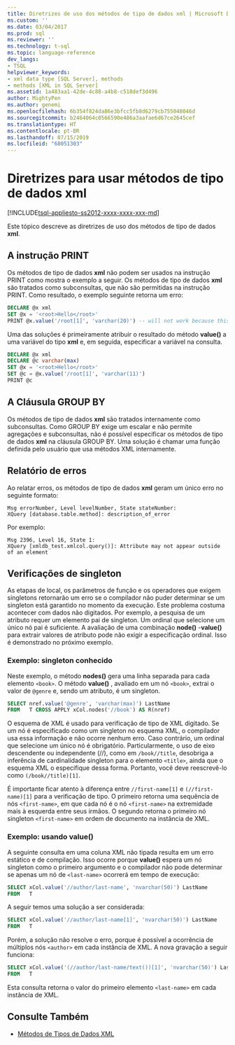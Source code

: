 ```yaml
---
title: Diretrizes de uso dos métodos de tipo de dados xml | Microsoft Docs
ms.custom: ''
ms.date: 03/04/2017
ms.prod: sql
ms.reviewer: ''
ms.technology: t-sql
ms.topic: language-reference
dev_langs:
- TSQL
helpviewer_keywords:
- xml data type [SQL Server], methods
- methods [XML in SQL Server]
ms.assetid: 1a483aa1-42de-4c88-a4b8-c518def3d496
author: MightyPen
ms.author: genemi
ms.openlocfilehash: 6b354f824da86e3bfcc5fb8d6279cb755048046d
ms.sourcegitcommit: b2464064c0566590e486a3aafae6d67ce2645cef
ms.translationtype: HT
ms.contentlocale: pt-BR
ms.lasthandoff: 07/15/2019
ms.locfileid: "68051303"
---
```

# <a name="guidelines-for-using-xml-data-type-methods"></a>Diretrizes para usar métodos de tipo de dados xml

[!INCLUDE[tsql-appliesto-ss2012-xxxx-xxxx-xxx-md](../../includes/tsql-appliesto-ss2012-xxxx-xxxx-xxx-md.md)]

Este tópico descreve as diretrizes de uso dos métodos de tipo de dados **xml**.

## <a name="the-print-statement"></a>A instrução PRINT

Os métodos de tipo de dados **xml** não podem ser usados na instrução PRINT como mostra o exemplo a seguir. Os métodos de tipo de dados **xml** são tratados como subconsultas, que não são permitidas na instrução PRINT. Como resultado, o exemplo seguinte retorna um erro:

```sql
DECLARE @x xml
SET @x = '<root>Hello</root>'
PRINT @x.value('/root[1]', 'varchar(20)') -- will not work because this is treated as a subquery (select top 1 col from table)
```

Uma das soluções é primeiramente atribuir o resultado do método **value()** a uma variável do tipo **xml** e, em seguida, especificar a variável na consulta.

```sql
DECLARE @x xml
DECLARE @c varchar(max)
SET @x = '<root>Hello</root>'
SET @c = @x.value('/root[1]', 'varchar(11)')
PRINT @c
```

## <a name="the-group-by-clause"></a>A Cláusula GROUP BY

Os métodos de tipo de dados **xml** são tratados internamente como subconsultas. Como GROUP BY exige um escalar e não permite agregações e subconsultas, não é possível especificar os métodos de tipo de dados **xml** na cláusula GROUP BY. Uma solução é chamar uma função definida pelo usuário que usa métodos XML internamente.

## <a name="reporting-errors"></a>Relatório de erros

Ao relatar erros, os métodos de tipo de dados **xml** geram um único erro no seguinte formato:

```
Msg errorNumber, Level levelNumber, State stateNumber:
XQuery [database.table.method]: description_of_error
```

Por exemplo:

```
Msg 2396, Level 16, State 1:
XQuery [xmldb_test.xmlcol.query()]: Attribute may not appear outside of an element
```

## <a name="singleton-checks"></a>Verificações de singleton

As etapas de local, os parâmetros de função e os operadores que exigem singletons retornarão um erro se o compilador não puder determinar se um singleton está garantido no momento da execução. Este problema costuma acontecer com dados não digitados. Por exemplo, a pesquisa de um atributo requer um elemento pai de singleton. Um ordinal que selecione um único nó pai é suficiente. A avaliação de uma combinação **node()** -**value()** para extrair valores de atributo pode não exigir a especificação ordinal. Isso é demonstrado no próximo exemplo.

### <a name="example-known-singleton"></a>Exemplo: singleton conhecido

Neste exemplo, o método **nodes()** gera uma linha separada para cada elemento `<book>`. O método **value()** , avaliado em um nó `<book>`, extrai o valor de `@genre` e, sendo um atributo, é um singleton.

```sql
SELECT nref.value('@genre', 'varchar(max)') LastName
FROM   T CROSS APPLY xCol.nodes('//book') AS R(nref)
```

O esquema de XML é usado para verificação de tipo de XML digitado. Se um nó é especificado como um singleton no esquema XML, o compilador usa essa informação e não ocorre nenhum erro. Caso contrário, um ordinal que selecione um único nó é obrigatório. Particularmente, o uso de eixo descendente ou independente (//), como em `/book//title`, desobriga a inferência de cardinalidade singleton para o elemento `<title>`, ainda que o esquema XML o especifique dessa forma. Portanto, você deve reescrevê-lo como `(/book//title)[1]`.

É importante ficar atento à diferença entre `//first-name[1]` e `(//first-name)[1]` para a verificação de tipo. O primeiro retorna uma sequência de nós `<first-name>`, em que cada nó é o nó `<first-name>` na extremidade mais à esquerda entre seus irmãos. O segundo retorna o primeiro nó singleton `<first-name>` em ordem de documento na instância de XML.

### <a name="example-using-value"></a>Exemplo: usando value()

A seguinte consulta em uma coluna XML não tipada resulta em um erro estático e de compilação. Isso ocorre porque **value()** espera um nó singleton como o primeiro argumento e o compilador não pode determinar se apenas um nó de `<last-name>` ocorrerá em tempo de execução:

```sql
SELECT xCol.value('//author/last-name', 'nvarchar(50)') LastName
FROM   T
```

A seguir temos uma solução a ser considerada:

```sql
SELECT xCol.value('//author/last-name[1]', 'nvarchar(50)') LastName
FROM   T
```

Porém, a solução não resolve o erro, porque é possível a ocorrência de múltiplos nós `<author>` em cada instância de XML. A nova gravação a seguir funciona:

```sql
SELECT xCol.value('(//author/last-name/text())[1]', 'nvarchar(50)') LastName
FROM   T
```

Esta consulta retorna o valor do primeiro elemento `<last-name>` em cada instância de XML.

## <a name="see-also"></a>Consulte Também

- [Métodos de Tipos de Dados XML](../../t-sql/xml/xml-data-type-methods.md)
